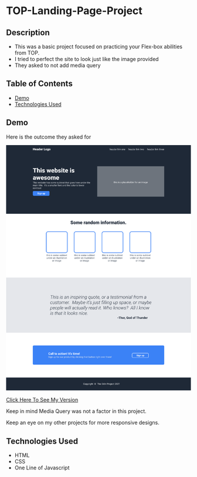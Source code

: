 # TOP-Landing-Page-Project

## Description

- This was a basic project focused on practicing your Flex-box abilities from TOP.
- I tried to perfect the site to look just like the image provided
- They asked to not add media query


## Table of Contents

- [Demo](#demo)
- [Technologies Used](#technologies-used)

## Demo

Here is the outcome they asked for

![Outcome Needed](images/Outcome%20Needed.png)

[Click Here To See My Version](https://mhmdlsiblini.github.io/TOP-Landing-Page-Project/)

Keep in mind Media Query was not a factor in this project.

Keep an eye on my other projects for more responsive designs.

## Technologies Used

- HTML
- CSS
- One Line of Javascript
